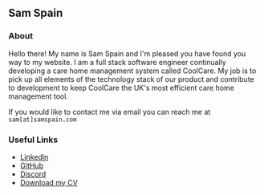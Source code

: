 ## Sam Spain

### About
Hello there! My name is Sam Spain and I'm pleased you have found you way to my website. I am a full stack software engineer continually developing a care home management system called CoolCare. My job is to pick up all elements of the technology stack of our product and contribute to development to keep CoolCare the UK's most efficient care home management tool.

If you would like to contact me via email you can reach me at `sam[at]samspain.com`

### Useful Links

- [LinkedIn](https://www.linkedin.com/in/samspain/)
- [GitHub](https://github.com/sam-spain)
- [Discord](https://discordapp.com/users/184321875256672256/)
- [Download my CV](https://github.com/sam-spain/sam-spain.github.io/raw/main/sam-spain-software-engineer-cv.pdf)

